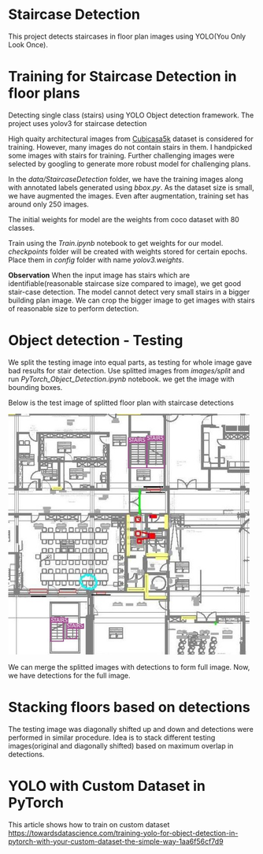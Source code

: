 # Staircase Detection
This project detects staircases in floor plan images using YOLO(You Only Look Once).

# Training for Staircase Detection in floor plans

Detecting single class (stairs) using YOLO Object detection framework. The project uses yolov3 for staircase detection

High quaity architectural images from [Cubicasa5k](https://zenodo.org/record/2613548#.XtDCHMYzZuQ) dataset is considered for training. However, many images do not contain stairs in them. I handpicked some images with stairs for training. Further challenging images were selected by googling to generate more robust model for challenging plans.

In the *data/StaircaseDetection* folder, we have the training images along with annotated labels generated using *bbox.py*. As the dataset size is small, we have augmented the images. Even after augmentation, training set has around only 250 images.

The initial weights for model are the weights from coco dataset with 80 classes.

Train using the *Train.ipynb* notebook to get weights for our model. *checkpoints* folder will be created with weights stored for certain epochs. Place them in *config* folder with name *yolov3.weights*.

**Observation**
When the input image has stairs which are identifiable(reasonable staircase size compared to image), we get good stair-case detection.
The model cannot detect very small stairs in a bigger building plan image. We can crop the bigger image to get images with stairs of reasonable size to perform detection.

# Object detection - Testing
We split the testing image into equal parts, as testing for whole image gave bad results for stair detection.
Use splitted images from *images/split* and run *PyTorch_Object_Detection.ipynb* notebook. we get the image with bounding boxes.

Below is the test image of splitted floor plan with staircase detections

<img src="images/future3-det.jpg">

We can merge the splitted images with detections to form full image. Now, we have detections for the full image.

# Stacking floors based on detections

The testing image was diagonally shifted up and down and detections were performed in similar procedure.
Idea is to stack different testing images(original and diagonally shifted) based on maximum overlap in detections.


# YOLO with Custom Dataset in PyTorch

This article shows how to train on custom dataset
https://towardsdatascience.com/training-yolo-for-object-detection-in-pytorch-with-your-custom-dataset-the-simple-way-1aa6f56cf7d9
